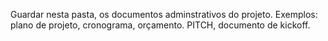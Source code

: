 Guardar nesta pasta, os documentos adminstrativos do projeto.
Exemplos: plano de projeto, cronograma, orçamento. PITCH, documento de kickoff.
